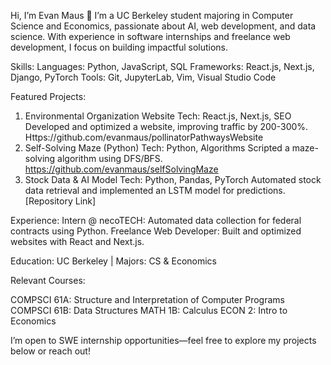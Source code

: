 Hi, I’m Evan Maus 👋
I’m a UC Berkeley student majoring in Computer Science and Economics, passionate about AI, web development, and data science. With experience in software internships and freelance web development, I focus on building impactful solutions.

Skills:
Languages: Python, JavaScript, SQL
Frameworks: React.js, Next.js, Django, PyTorch
Tools: Git, JupyterLab, Vim, Visual Studio Code

Featured Projects:
1. Environmental Organization Website
Tech: React.js, Next.js, SEO
Developed and optimized a website, improving traffic by 200-300%.
Https://github.com/evanmaus/pollinatorPathwaysWebsite
2. Self-Solving Maze (Python)
Tech: Python, Algorithms
Scripted a maze-solving algorithm using DFS/BFS.
https://github.com/evanmaus/selfSolvingMaze
3. Stock Data & AI Model
Tech: Python, Pandas, PyTorch
Automated stock data retrieval and implemented an LSTM model for predictions.
[Repository Link]

Experience:
Intern @ necoTECH: Automated data collection for federal contracts using Python.
Freelance Web Developer: Built and optimized websites with React and Next.js.

Education:
UC Berkeley | Majors: CS & Economics

Relevant Courses:

COMPSCI 61A: Structure and Interpretation of Computer Programs
COMPSCI 61B: Data Structures
MATH 1B: Calculus
ECON 2: Intro to Economics

I’m open to SWE internship opportunities—feel free to explore my projects below or reach out!


